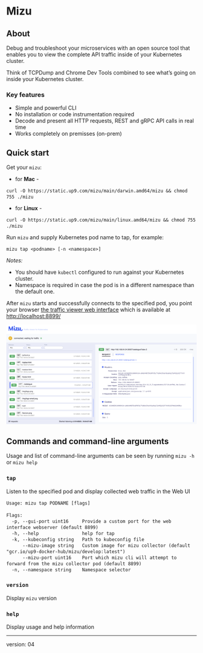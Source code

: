 # Mizu

## About

Debug and troubleshoot your microservices with an open source tool that enables you to view the complete API traffic inside of your Kubernetes cluster. 

Think of TCPDump and Chrome Dev Tools combined to see what’s going on inside your Kubernetes cluster.


### Key features
* Simple and powerful CLI
* No installation or code instrumentation required
* Decode and present all HTTP requests, REST and gRPC API calls in real time
* Works completely on premisses (on-prem)

## Quick start
Get your `mizu`:

- for **Mac** - 
```
curl -O https://static.up9.com/mizu/main/darwin.amd64/mizu && chmod 755 ./mizu
```

- for **Linux** - 
```
curl -O https://static.up9.com/mizu/main/linux.amd64/mizu && chmod 755 ./mizu
```


Run `mizu` and supply Kubernetes pod name to tap, for example:

```
mizu tap <podname> [-n <namespace>]
```

_Notes:_
- You should have `kubectl` configured to run against your Kubernetes cluster.
- Namespace is required in case the pod is in a different namespace than the default one.

After `mizu` starts and successfully connects to the specified pod, you point your browser [the traffic viewer web interface](http://localhost:8899/) which is available at [http://localhost:8899/](http://localhost:8899/) 

![Mizu Local Webapp](img/mizu-snapshot.png)

## Commands and command-line arguments
Usage and list of command-line arguments can be seen by running `mizu -h` or `mizu help`

### `tap`
Listen to the specified pod and display collected web traffic in the Web UI

```
Usage: mizu tap PODNAME [flags]

Flags:
  -p, --gui-port uint16     Provide a custom port for the web interface webserver (default 8899)
  -h, --help                help for tap
  -k, --kubeconfig string   Path to kubeconfig file
      --mizu-image string   Custom image for mizu collector (default "gcr.io/up9-docker-hub/mizu/develop:latest")
      --mizu-port uint16    Port which mizu cli will attempt to forward from the mizu collector pod (default 8899)
  -n, --namespace string    Namespace selector
```

### `version`
Display `mizu` version

### `help`
Display usage and help information

---
version: 04
